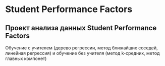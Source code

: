 # Student Performance Factors
## Проект анализа данных Student Performance Factors
Обучение с учителем (дерево регрессии, метод ближайших соседей, линейная регрессия) и обучение без учителя (метод k-средних, метод главных компонет)
